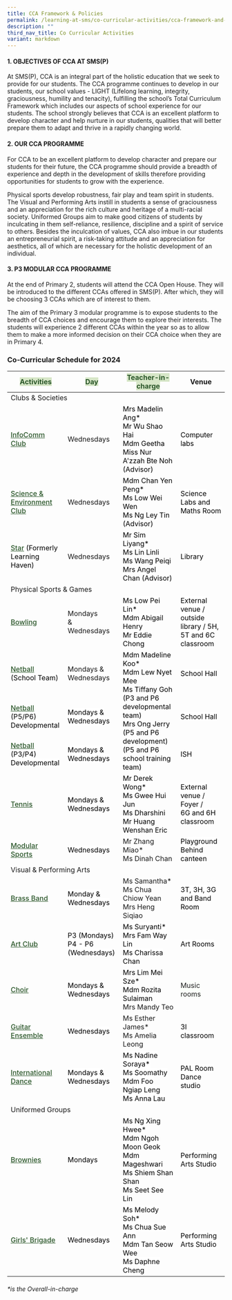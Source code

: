 ```yaml
---
title: CCA Framework & Policies
permalink: /learning-at-sms/co-curricular-activities/cca-framework-and-policies/
description: ""
third_nav_title: Co Curricular Activities
variant: markdown
---
```

#### **1. OBJECTIVES OF CCA AT SMS(P)**

  

At SMS(P), CCA is an integral part of the holistic education that we seek to provide for our students. The CCA programme continues to develop in our students, our school values - LIGHT (Lifelong learning, integrity, graciousness, humility and tenacity), fulfilling the school’s Total Curriculum Framework which includes our aspects of school experience for our students. The school strongly believes that CCA is an excellent platform to develop character and help nurture in our students, qualities that will better prepare them to adapt and thrive in a rapidly changing world.

  

#### **2. OUR CCA PROGRAMME**

  

For CCA to be an excellent platform to develop character and prepare our students for their future, the CCA programme should provide a breadth of experience and depth in the development of skills therefore providing opportunities for students to grow with the experience.

  

Physical sports develop robustness, fair play and team spirit in students. The Visual and Performing Arts instill in students a sense of graciousness and an appreciation for the rich culture and heritage of a multi-racial society. Uniformed Groups aim to make good citizens of students by inculcating in them self-reliance, resilience, discipline and a spirit of service to others. Besides the inculcation of values, CCA also imbue in our students an entrepreneurial spirit, a risk-taking attitude and an appreciation for aesthetics, all of which are necessary for the holistic development of an individual.

  

#### **3\. P3 MODULAR CCA PROGRAMME**

  

At the end of Primary 2, students will attend the CCA Open House. They will be introduced to the different CCAs offered in SMS(P). After which, they will be choosing 3 CCAs which are of interest to them.

  

The aim of the Primary 3 modular programme is to expose students to the breadth of CCA choices and encourage them to explore their interests. The students will experience 2 different CCAs within the year so as to allow them to make a more informed decision on their CCA choice when they are in Primary 4.

### Co-Curricular Schedule for 2024

<style type="text/rolandcss">
.tg  {border-collapse:collapse;border-spacing:0;}
.tg td{border-color:black;border-style:solid;border-width:1px;font-family:Arial, sans-serif;font-size:14px;
  overflow:hidden;padding:10px 5px;word-break:normal;}
.tg th{border-color:black;border-style:solid;border-width:1px;font-family:Arial, sans-serif;font-size:14px;
  font-weight:normal;overflow:hidden;padding:10px 5px;word-break:normal;}
.tg .tg-pk3b{background-color:#FBFFFA;color:#222;text-align:center;vertical-align:top}
.tg .tg-bzhr{background-color:#D6E6C7;color:#2A5629;font-weight:bold;text-align:left;vertical-align:middle}
.tg .tg-9z0x{background-color:#D6E6C7;color:#2A5629;font-weight:bold;text-align:left;vertical-align:top}
.tg .tg-dgl5{background-color:#FFF;font-weight:bold;text-align:left;vertical-align:top}
.tg .tg-zr06{background-color:#FFF;text-align:left;vertical-align:middle}
.tg .tg-7fhq{background-color:#FFF;color:#2A5629;font-weight:bold;text-align:left;text-decoration:underline;vertical-align:top}
.tg .tg-ktyi{background-color:#FFF;text-align:left;vertical-align:top}
.tg .tg-7yig{background-color:#FFF;text-align:center;vertical-align:top}
.tg .tg-f4yw{background-color:#FFF;text-align:center;vertical-align:middle}
</style>
<table class="tg">
<thead>
  <tr>
    <th class="tg-bzhr"><span style="font-weight:bold;color:#2A5629;background-color:#D6E6C7">Activities</span></th>
    <th class="tg-bzhr"><span style="font-weight:bold;color:#2A5629;background-color:#D6E6C7">Day</span></th>
    <th class="tg-bzhr"><span style="font-weight:bold;color:#2A5629;background-color:#D6E6C7">Teacher-in-charge</span></th>
    <th class="tg-9z0x">Venue </th>
  </tr>
</thead>
<tbody>
  <tr>
    <td class="tg-dgl5" colspan="3">Clubs &amp; Societies</td>
    <td class="tg-zr06"><span style="color:#000;background-color:#FFF"> </span></td>
  </tr>
  <tr>
    <td class="tg-7fhq"><a href="/learning-at-sms/co-curricular-activities/infocomm-club/"><span style="font-weight:500;text-decoration:underline;color:#2A5629">InfoComm Club</span></a></td>
    <td class="tg-ktyi">Wednesdays <span style="color:#000;background-color:#FFF"> </span></td>
    <td class="tg-ktyi"><span style="font-weight:400;color:#000">Mrs Madelin Ang*</span><br><span style="font-weight:400;color:#000">Mr Wu Shao Hai</span><br><span style="font-weight:400;color:#000">Mdm Geetha</span><span style="font-weight:400;color:#000"></span><br><span style="font-weight:400;color:#000">Miss Nur A'zzah Bte Noh (Advisor) </span><br></td>
    <td class="tg-zr06"><span style="color:#000;background-color:#FFF">Computer labs </span></td>
  </tr>
  <tr>
    <td class="tg-7fhq"><a href="/learning-at-sms/co-curricular-activities/science-and-environmental-club/"><span style="font-weight:500;text-decoration:underline;color:#2A5629">Science &amp; Environment Club</span></a></td>
    <td class="tg-ktyi">Wednesdays  <span style="color:#000;background-color:#FFF"> </span></td>
    <td class="tg-ktyi"><span style="font-weight:400;color:#000">Mdm Chan Yen Peng*</span><br><span style="font-weight:400;color:#000">Ms Low Wei Wen</span><br><span style="font-weight:400;color:#000">Ms Ng Ley Tin (Advisor)</span></td>
    <td class="tg-zr06"><span style="color:#000;background-color:#FFF">Science Labs and Maths Room</span></td>
  </tr>
  <tr>
    <td class="tg-7fhq"><a href="/learning-at-sms/co-curricular-activities/star/"><span style="font-weight:500;text-decoration:underline;color:#2A5629">Star</span></a><span style="color:#000;background-color:#FFF"> (Formerly Learning Haven)</span></td>
    <td class="tg-ktyi">Wednesdays </td>
    <td class="tg-ktyi"><span style="font-weight:400;color:#000">Mr Sim Liyang*</span><br><span style="font-weight:400;color:#000">Ms Lin Linli</span><br><span style="font-weight:400;color:#000">Ms Wang Peiqi</span><br><span style="font-weight:400;color:#000">Mrs Angel Chan (Advisor)</span></td>
    <td class="tg-zr06"><span style="color:#000;background-color:#FFF">Library</span></td>
  </tr>
  <tr>
    <td class="tg-dgl5" colspan="3">Physical  Sports &amp;  <span style="background-color:initial">Games</span></td>
    <td class="tg-zr06"><span style="color:#000;background-color:#FFF"> </span></td>
  </tr>
  <tr>
    <td class="tg-7fhq"><a href="/learning-at-sms/co-curricular-activities/bowling/"><span style="font-weight:500;text-decoration:underline;color:#2A5629">Bowling</span></a></td>
    <td class="tg-7yig"><span style="background-color:initial">Mondays </span><br><span style="background-color:initial">&amp; Wednesdays </span></td>
    <td class="tg-zr06"><span style="color:#000;background-color:#FFF">Ms Low Pei Lin*</span><br><span style="color:#000;background-color:#FFF">Mdm Abigail Henry</span><br><span style="color:#000;background-color:#FFF">Mr Eddie Chong</span><br></td>
    <td class="tg-zr06"><span style="color:#000;background-color:#FFF">External venue / outside library / 5H, 5T and 6C classroom</span><br></td>
  </tr>
  <tr>
    <td class="tg-7fhq"><a href="/learning-at-sms/co-curricular-activities/netball/"><span style="font-weight:500;text-decoration:underline;color:#2A5629">Netball</span></a><span style="color:#000;background-color:#FFF"> (School Team)</span></td>
    <td class="tg-dgl5"><br><span style="background-color:initial">Mondays &amp; Wednesdays </span><br><br></td>
    <td class="tg-ktyi" rowspan="3"><span style="font-weight:400;color:#000">Mdm Madeline Koo*</span><br><span style="font-weight:400;color:#000">Mdm Lew Nyet Mee</span><br><span style="font-weight:400;color:#000">Ms Tiffany Goh (P3 and P6 developmental team)</span><br><span style="font-weight:400;color:#000">Mrs Ong Jerry (P5 and P6 development)<br>(P5 and P6 school training team)</span></td>
    <td class="tg-zr06"><span style="color:#000;background-color:#FFF">School Hall</span></td>
  </tr>
  <tr>
    <td class="tg-7fhq"><a href="/learning-at-sms/co-curricular-activities/netball/"><span style="font-weight:500;text-decoration:underline;color:#2A5629">Netball</span></a><span style="color:#000;background-color:#FFF"> (P5/P6) Developmental</span></td>
    <td class="tg-f4yw"><span style="color:#000;background-color:#FFF">Mondays &amp; Wednesdays </span></td>
    <td class="tg-zr06"><span style="color:#000;background-color:#FFF">School Hall </span></td>
  </tr>
  <tr>
    <td class="tg-7fhq"><a href="/learning-at-sms/co-curricular-activities/netball/"><span style="font-weight:500;text-decoration:underline;color:#2A5629">Netball</span></a><span style="color:#000;background-color:#FFF"> (P3/P4) Developmental</span></td>
    <td class="tg-f4yw"><span style="color:#000;background-color:#FFF"> Mondays &amp; Wednesdays </span></td>
    <td class="tg-zr06"><span style="color:#000;background-color:#FFF">ISH </span></td>
  </tr>
  <tr>
    <td class="tg-7fhq"><a href="/learning-at-sms/co-curricular-activities/tennis/"><span style="font-weight:500;text-decoration:underline;color:#2A5629">Tennis</span></a></td>
    <td class="tg-7yig"><span style="font-weight:400;color:#000">Mondays &amp; Wednesdays </span></td>
    <td class="tg-ktyi"><span style="font-weight:400;color:#000">Mr Derek Wong*<br>Ms Gwee Hui Jun</span><br><span style="font-weight:400;color:#000">Ms Dharshini<br>Mr Huang Wenshan Eric</span></td>
    <td class="tg-zr06"><span style="color:#000;background-color:#FFF">External venue / Foyer /</span><br><span style="color:#000;background-color:#FFF">6G and 6H classroom</span></td>
  </tr>
  <tr>
    <td class="tg-7fhq"><a href="/learning-at-sms/co-curricular-activities/modular-sports/"><span style="font-weight:500;text-decoration:underline;color:#2A5629">Modular Sports</span></a></td>
    <td class="tg-f4yw"><span style="color:#000;background-color:#FFF">Wednesdays </span></td>
    <td class="tg-ktyi">Mr Zhang Miao*<br><span style="background-color:initial">Ms Dinah Chan</span></td>
    <td class="tg-zr06"><span style="color:#000;background-color:#FFF">Playground<br>Behind canteen</span></td>
  </tr>
  <tr>
    <td class="tg-dgl5" colspan="3">Visual &amp; Performing Arts   <span style="color:#000;background-color:#FFF">     </span></td>
    <td class="tg-zr06"><span style="color:#000;background-color:#FFF"> </span></td>
  </tr>
  <tr>
    <td class="tg-7fhq"><a href="/learning-at-sms/co-curricular-activities/brass-band/"><span style="font-weight:500;text-decoration:underline;color:#2A5629;background-color:transparent">Brass Band</span></a></td>
    <td class="tg-f4yw"><span style="color:#000;background-color:#FFF">Monday &amp; Wednesdays </span></td>
    <td class="tg-ktyi">Ms Samantha*<br>Ms Chua Chiow Yean<br>Mrs Heng Siqiao</td>
    <td class="tg-zr06"><span style="color:#000;background-color:#FFF">3T, 3H, 3G and Band Room </span></td>
  </tr>
  <tr>
    <td class="tg-7fhq"><a href="/learning-at-sms/co-curricular-activities/art-club/"><span style="font-weight:500;text-decoration:underline;color:#2A5629">Art Club</span></a></td>
    <td class="tg-f4yw"><span style="color:#000;background-color:#FFF">P3 (Mondays) <br> P4 - P6 (Wednesdays) </span></td>
    <td class="tg-zr06"><span style="color:#000;background-color:#FFF">Ms Suryanti*</span><br><span style="color:#000;background-color:#FFF">Mrs Fam Way Lin</span><br><span style="color:#000;background-color:#FFF">Ms Charissa Chan</span><br><span style="color:#000;background-color:#FFF"></span></td>
    <td class="tg-zr06"><span style="color:#000;background-color:#FFF">Art Rooms</span></td>
  </tr>
  <tr>
    <td class="tg-7fhq"><a href="/learning-at-sms/co-curricular-activities/choir/"><span style="font-weight:500;text-decoration:underline;color:#2A5629">Choir</span></a></td>
    <td class="tg-f4yw"><span style="color:#000;background-color:#FFF">Mondays &amp; Wednesdays </span></td>
    <td class="tg-ktyi"><span style="font-weight:400;color:#000">Mrs Lim Mei Sze*</span><br><span style="font-weight:400;color:#000">Mdm Rozita Sulaiman </span><br><span style="background-color:transparent">Mrs Mandy Teo</span><br></td>
    <td class="tg-pk3b"><span style="color:#222;background-color:#FBFFFA">Music rooms</span><br></td>
  </tr>
  <tr>
    <td class="tg-7fhq"><a href="/learning-at-sms/co-curricular-activities/guitar-ensemble/"><span style="font-weight:500;text-decoration:underline;color:#2A5629">Guitar Ensemble</span></a><span style="color:#000;background-color:#FFF"> </span></td>
    <td class="tg-f4yw"><span style="color:#000;background-color:#FFF">Wednesdays </span></td>
    <td class="tg-ktyi"><span style="background-color:initial">Ms Esther James*</span><br><span style="background-color:initial">Ms Amelia Leong</span></td>
    <td class="tg-zr06"><span style="color:#000;background-color:#FFF">3I classroom </span></td>
  </tr>
  <tr>
    <td class="tg-7fhq"><a href="/learning-at-sms/co-curricular-activities/international-dance/"><span style="font-weight:500;text-decoration:underline;color:#2A5629">International Dance</span></a></td>
    <td class="tg-f4yw"><span style="color:#000;background-color:#FFF">Mondays &amp; Wednesdays </span></td>
    <td class="tg-zr06"><span style="color:#000;background-color:#FFF">Ms Nadine Soraya* </span><br><span style="color:#000;background-color:#FFF">Ms Soomathy</span><span style="color:#000;background-color:#FFF"></span><br><span style="color:#000;background-color:#FFF">Mdm Foo Ngiap Leng<br>Ms Anna Lau</span></td>
    <td class="tg-zr06"><span style="color:#000;background-color:#FFF">PAL Room<br>Dance studio</span><br><span style="color:#000;background-color:#FFF"></span></td>
  </tr>
  <tr>
    <td class="tg-dgl5" colspan="3">Uniformed Groups <span style="color:#000;background-color:#FFF">     </span></td>
    <td class="tg-zr06"><span style="color:#000;background-color:#FFF"> </span></td>
  </tr>
  <tr>
    <td class="tg-7fhq"><a href="/learning-at-sms/co-curricular-activities/brownies/"><span style="font-weight:500;text-decoration:underline;color:#2A5629">Brownies</span></a></td>
    <td class="tg-f4yw"><span style="color:#000;background-color:#FFF">Mondays </span></td>
    <td class="tg-ktyi"><span style="font-weight:400;color:#000">Ms Ng Xing Hwee*</span><br><span style="font-weight:400;color:#000">Mdm Ngoh Moon Geok </span><br><span style="font-weight:400;color:#000">Mdm Mageshwari</span><br><span style="font-weight:400;color:#000">Ms Shiem Shan Shan<br>Ms Seet See Lin</span></td>
    <td class="tg-zr06"><span style="color:#000;background-color:#FFF"> Performing Arts Studio</span></td>
  </tr>
  <tr>
    <td class="tg-7fhq"><a href="/learning-at-sms/co-curricular-activities/girls-brigade/"><span style="font-weight:500;text-decoration:underline;color:#2A5629">Girls' Brigade</span></a><span style="color:#000;background-color:#FFF"> </span></td>
    <td class="tg-f4yw"><span style="color:#000;background-color:#FFF">Wednesdays </span></td>
    <td class="tg-zr06"><span style="color:#000;background-color:#FFF">Ms Melody Soh*</span><br><span style="color:#000;background-color:#FFF">Ms Chua Sue Ann</span><br><span style="color:#000;background-color:#FFF">Mdm Tan Seow Wee</span><br><span style="color:#000;background-color:#FFF">Ms Daphne Cheng</span><br></td>
    <td class="tg-zr06"><span style="color:#000;background-color:#FFF">Performing Arts Studio</span></td>
  </tr>
</tbody>
</table>


###### **is the Overall-in-charge*